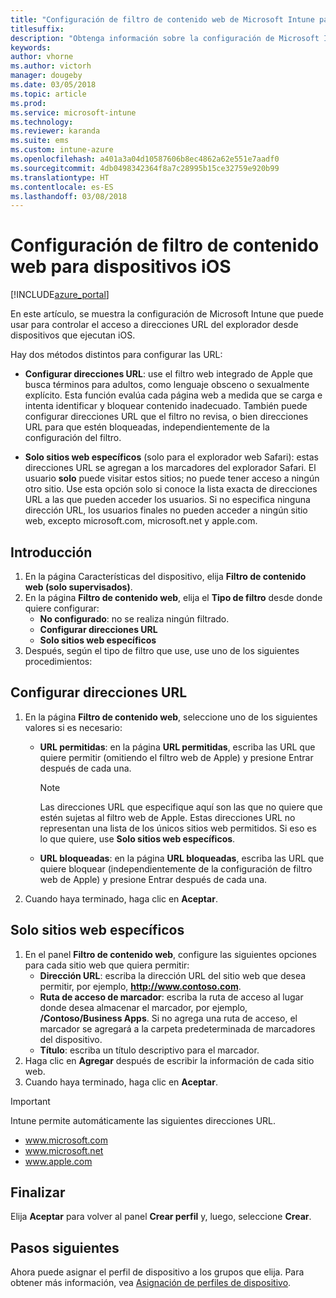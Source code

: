 ```yaml
---
title: "Configuración de filtro de contenido web de Microsoft Intune para dispositivos iOS"
titlesuffix: 
description: "Obtenga información sobre la configuración de Microsoft Intune que puede usar para permitir y bloquear el acceso a sitios web desde dispositivos que ejecutan iOS."
keywords: 
author: vhorne
ms.author: victorh
manager: dougeby
ms.date: 03/05/2018
ms.topic: article
ms.prod: 
ms.service: microsoft-intune
ms.technology: 
ms.reviewer: karanda
ms.suite: ems
ms.custom: intune-azure
ms.openlocfilehash: a401a3a04d10587606b8ec4862a62e551e7aadf0
ms.sourcegitcommit: 4db0498342364f8a7c28995b15ce32759e920b99
ms.translationtype: HT
ms.contentlocale: es-ES
ms.lasthandoff: 03/08/2018
---
```

# <a name="web-content-filter-settings-for-ios-devices"></a>Configuración de filtro de contenido web para dispositivos iOS

[!INCLUDE[azure_portal](./includes/azure_portal.md)]

En este artículo, se muestra la configuración de Microsoft Intune que puede usar para controlar el acceso a direcciones URL del explorador desde dispositivos que ejecutan iOS.

Hay dos métodos distintos para configurar las URL:

- **Configurar direcciones URL**: use el filtro web integrado de Apple que busca términos para adultos, como lenguaje obsceno o sexualmente explícito. Esta función evalúa cada página web a medida que se carga e intenta identificar y bloquear contenido inadecuado. También puede configurar direcciones URL que el filtro no revisa, o bien direcciones URL para que estén bloqueadas, independientemente de la configuración del filtro.

- **Solo sitios web específicos** (solo para el explorador web Safari): estas direcciones URL se agregan a los marcadores del explorador Safari. El usuario **solo** puede visitar estos sitios; no puede tener acceso a ningún otro sitio. Use esta opción solo si conoce la lista exacta de direcciones URL a las que pueden acceder los usuarios.
Si no especifica ninguna dirección URL, los usuarios finales no pueden acceder a ningún sitio web, excepto microsoft.com, microsoft.net y apple.com.

## <a name="get-started"></a>Introducción

1. En la página Características del dispositivo, elija **Filtro de contenido web (solo supervisados)**.
2. En la página **Filtro de contenido web**, elija el **Tipo de filtro** desde donde quiere configurar:
    - **No configurado**: no se realiza ningún filtrado.
    - **Configurar direcciones URL**
    - **Solo sitios web específicos**
3. Después, según el tipo de filtro que use, use uno de los siguientes procedimientos:


## <a name="configure-urls"></a>Configurar direcciones URL

1. En la página **Filtro de contenido web**, seleccione uno de los siguientes valores si es necesario:
   - **URL permitidas**: en la página **URL permitidas**, escriba las URL que quiere permitir (omitiendo el filtro web de Apple) y presione Entrar después de cada una.
     > [!NOTE]
     > Las direcciones URL que especifique aquí son las que no quiere que estén sujetas al filtro web de Apple. Estas direcciones URL no representan una lista de los únicos sitios web permitidos. Si eso es lo que quiere, use **Solo sitios web específicos**.

   - **URL bloqueadas**: en la página **URL bloqueadas**, escriba las URL que quiere bloquear (independientemente de la configuración de filtro web de Apple) y presione Entrar después de cada una.
2. Cuando haya terminado, haga clic en **Aceptar**.


## <a name="specific-websites-only"></a>Solo sitios web específicos

1. En el panel **Filtro de contenido web**, configure las siguientes opciones para cada sitio web que quiera permitir:
    - **Dirección URL**: escriba la dirección URL del sitio web que desea permitir, por ejemplo, **http://www.contoso.com**.
    - **Ruta de acceso de marcador**: escriba la ruta de acceso al lugar donde desea almacenar el marcador, por ejemplo, **/Contoso/Business Apps**. Si no agrega una ruta de acceso, el marcador se agregará a la carpeta predeterminada de marcadores del dispositivo.
    - **Título**: escriba un título descriptivo para el marcador.
2. Haga clic en **Agregar** después de escribir la información de cada sitio web.
3. Cuando haya terminado, haga clic en **Aceptar**.

>[!IMPORTANT]
> Intune permite automáticamente las siguientes direcciones URL.
> - www.microsoft.com
> - www.microsoft.net
> - www.apple.com

## <a name="finish-up"></a>Finalizar

Elija **Aceptar** para volver al panel **Crear perfil** y, luego, seleccione **Crear**.

## <a name="next-steps"></a>Pasos siguientes

Ahora puede asignar el perfil de dispositivo a los grupos que elija. Para obtener más información, vea [Asignación de perfiles de dispositivo](device-profile-assign.md).
